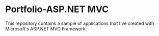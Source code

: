 # Portfolio-ASP.NET MVC
This repository contains a sample of applications that I've created with Microsoft's ASP.NET MVC Framework.
